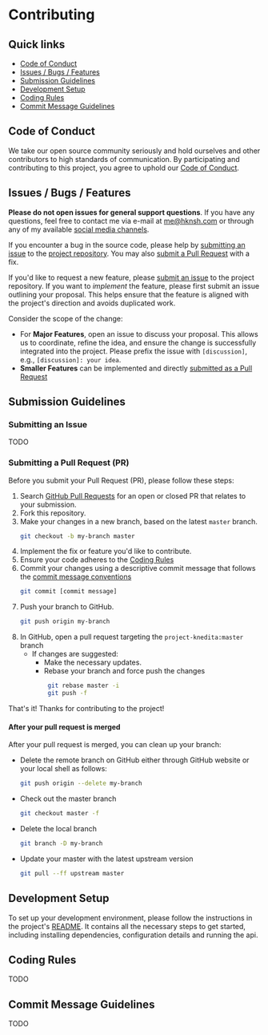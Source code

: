 # Contributing

## Quick links
* [Code of Conduct](#code-of-conduct)
* [Issues / Bugs / Features](#issues--bugs--features)
* [Submission Guidelines](#submit)
* [Development Setup](#development-setup)
* [Coding Rules](#coding-rules)
* [Commit Message Guidelines](#commit-message-guidelines)

## Code of Conduct
We take our open source community seriously and hold ourselves and other contributors
to high standards of communication. By participating and contributing to this project,
you agree to uphold our [Code of Conduct](https://github.com/hknsh/project-knedita/blob/improvements/CODE_OF_CONDUCT.md).

## Issues / Bugs / Features
**Please do not open issues for general support questions**. If you have any questions, feel free to
contact me via e-mail at me@hknsh.com or through any of my available [social media channels](https://social.hknsh.com).

If you encounter a bug in the source code, please help by [submitting an issue](#submit-issue)
to the [project repository](https://github.com/hknsh/project-knedita). You may also [submit a Pull Request](#submit-pr)
with a fix.

If you'd like to request a new feature, please [submit an issue](#submit-issue) to the project repository.
If you want to *implement* the feature, please first submit an issue outlining your proposal. This helps ensure that
the feature is aligned with the project's direction and avoids duplicated work.

Consider the scope of the change:
- For **Major Features**, open an issue to discuss your proposal. This allows us to coordinate, refine the idea,
and ensure the change is successfully integrated into the project. Please prefix the issue with `[discussion]`, e.g.,
`[discussion]: your idea`.
- **Smaller Features** can be implemented and directly [submitted as a Pull Request](#submit-pr) 

## <a name="submit"></a> Submission Guidelines

### <a name="submit-issue"></a> Submitting an Issue
TODO

### <a name="submit-pr"></a> Submitting a Pull Request (PR)
Before you submit your Pull Request (PR), please follow these steps:

1. Search [GitHub Pull Requests](https://github.com/hknsh/project-knedita/pulls) for an open or closed PR that relates
to your submission.
2. Fork this repository.
3. Make your changes in a new branch, based on the latest `master` branch.
    ```bash
    git checkout -b my-branch master
    ```
4. Implement the fix or feature you'd like to contribute.
5. Ensure your code adheres to the [Coding Rules](#coding-rules)
6. Commit your changes using a descriptive commit message that follows the [commit message conventions](#commit-message-guidelines)
    ```bash
    git commit [commit message]
    ```
7. Push your branch to GitHub.
    ```bash
   git push origin my-branch
    ```
8. In GitHub, open a pull request targeting the `project-knedita:master` branch
   - If changes are suggested:
     - Make the necessary updates.
     - Rebase your branch and force push the changes
       ```bash
        git rebase master -i
        git push -f
       ```
That's it! Thanks for contributing to the project!

#### After your pull request is merged
After your pull request is merged, you can clean up your branch: 

- Delete the remote branch on GitHub either through GitHub website or your local shell as follows:
    ```bash
  git push origin --delete my-branch
    ```
- Check out the master branch
    ```bash
  git checkout master -f
    ```
- Delete the local branch
    ```bash
  git branch -D my-branch
    ```
- Update your master with the latest upstream version
    ```bash
  git pull --ff upstream master
    ```

## Development Setup
To set up your development environment, please follow the instructions in the
project's [README](https://github.com/hknsh/project-knedita/blob/improvements/README.md). It contains all the necessary
steps to get started, including installing dependencies, configuration details and running the api.

## Coding Rules
TODO

## Commit Message Guidelines
TODO

